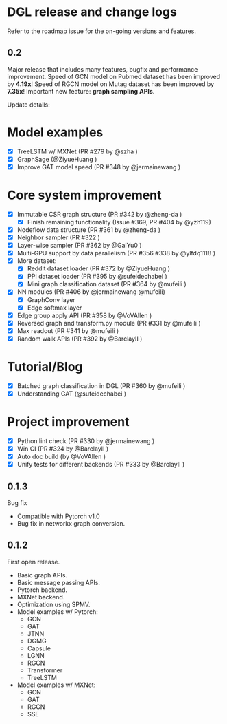 DGL release and change logs
==========

Refer to the roadmap issue for the on-going versions and features.

0.2
---
Major release that includes many features, bugfix and performance improvement.
Speed of GCN model on Pubmed dataset has been improved by **4.19x**! Speed of
RGCN model on Mutag dataset has been improved by **7.35x**! Important new
feature: **graph sampling APIs**.

Update details:

# Model examples
- [x] TreeLSTM w/ MXNet (PR #279 by @szha )
- [x] GraphSage (@ZiyueHuang )
- [x] Improve GAT model speed (PR #348 by @jermainewang )

# Core system improvement
- [x] Immutable CSR graph structure (PR #342 by @zheng-da )
  - [x] Finish remaining functionality (Issue #369, PR #404 by @yzh119)
- [x] Nodeflow data structure (PR #361 by @zheng-da )
- [x] Neighbor sampler (PR #322 )
- [x] Layer-wise sampler (PR #362 by @GaiYu0 )
- [x] Multi-GPU support by data parallelism (PR #356 #338 by @ylfdq1118 )
- [x] More dataset:
  - [x] Reddit dataset loader (PR #372 by @ZiyueHuang )
  - [x] PPI dataset loader (PR #395 by @sufeidechabei )
  - [x] Mini graph classification dataset (PR #364 by @mufeili )
- [x] NN modules (PR #406 by @jermainewang @mufeili)
  - [x] GraphConv layer
  - [x] Edge softmax layer
- [x] Edge group apply API (PR #358 by @VoVAllen )
- [x] Reversed graph and transform.py module (PR #331 by @mufeili )
- [x] Max readout (PR #341 by @mufeili )
- [x] Random walk APIs (PR #392 by @BarclayII )

# Tutorial/Blog
- [x] Batched graph classification in DGL (PR #360 by @mufeili )
- [x] Understanding GAT (@sufeidechabei )

# Project improvement
- [x] Python lint check (PR #330 by @jermainewang )
- [x] Win CI (PR #324 by @BarclayII )
- [x] Auto doc build (by @VoVAllen )
- [x] Unify tests for different backends (PR #333 by @BarclayII )

0.1.3
-----
Bug fix
* Compatible with Pytorch v1.0
* Bug fix in networkx graph conversion.

0.1.2
-----
First open release.
* Basic graph APIs.
* Basic message passing APIs.
* Pytorch backend.
* MXNet backend.
* Optimization using SPMV.
* Model examples w/ Pytorch:
  - GCN
  - GAT
  - JTNN
  - DGMG
  - Capsule
  - LGNN
  - RGCN
  - Transformer
  - TreeLSTM
* Model examples w/ MXNet:
  - GCN
  - GAT
  - RGCN
  - SSE
